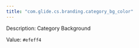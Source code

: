 ```yaml
---
title: "com.glide.cs.branding.category_bg_color"
---
```


Description: Category Background

Value: `#efeff4`